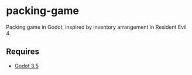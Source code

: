 # packing-game

Packing game in Godot, inspired by inventory arrangement in Resident Evil 4.

## Requires

- [Godot 3.5](https://godotengine.org/)
